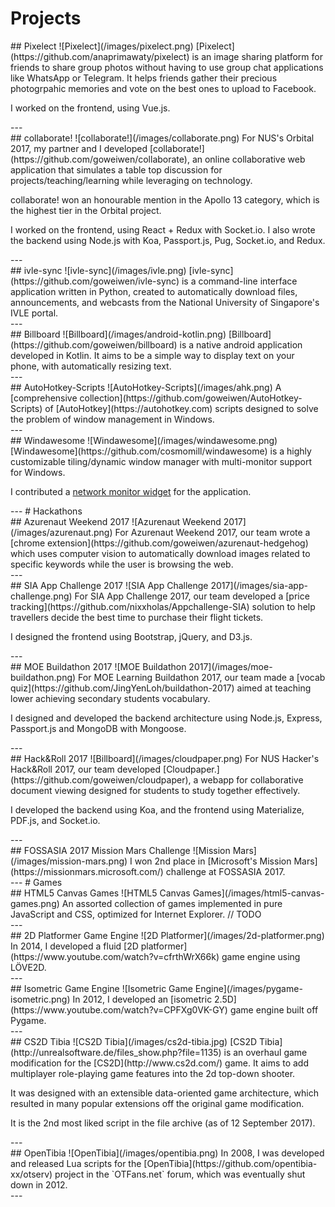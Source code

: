 # Projects

<div>
## Pixelect
![Pixelect](/images/pixelect.png)
[Pixelect](https://github.com/anaprimawaty/pixelect) is an image sharing platform for friends to share group photos without having to use group chat applications like WhatsApp or Telegram. It helps friends gather their precious photogrpahic memories and vote on the best ones to upload to Facebook.

I worked on the frontend, using Vue.js.
</div>
---
<div>
## collaborate!
![collaborate!](/images/collaborate.png)
For NUS's Orbital 2017, my partner and I developed [collaborate!](https://github.com/goweiwen/collaborate), an online collaborative web application that simulates a table top discussion for projects/teaching/learning while leveraging on technology.

collaborate! won an honourable mention in the Apollo 13 category, which is the highest tier in the Orbital project.

I worked on the frontend, using React + Redux with Socket.io. I also wrote the backend using Node.js with Koa, Passport.js, Pug, Socket.io, and Redux.
</div>
---
<div>
## ivle-sync
![ivle-sync](/images/ivle.png)
[ivle-sync](https://github.com/goweiwen/ivle-sync) is a command-line interface application written in Python, created to automatically download files, announcements, and webcasts from the National University of Singapore's IVLE portal.
</div>
---
<div>
## Billboard
![Billboard](/images/android-kotlin.png)
[Billboard](https://github.com/goweiwen/billboard) is a native android application developed in Kotlin. It aims to be a simple way to display text on your phone, with automatically resizing text.
</div>
---
<div>
## AutoHotkey-Scripts
![AutoHotkey-Scripts](/images/ahk.png)
A [comprehensive collection](https://github.com/goweiwen/AutoHotkey-Scripts) of [AutoHotkey](https://autohotkey.com) scripts designed to solve the problem of window management in Windows.
</div>
---
<div>
## Windawesome
![Windawesome](/images/windawesome.png)
[Windawesome](https://github.com/cosmomill/windawesome) is a highly customizable tiling/dynamic window manager with multi-monitor support for Windows.

I contributed a [network monitor widget](https://github.com/cosmomill/windawesome/blob/master/CONTRIBUTORS.txt) for the application.
</div>
---
# Hackathons

<div>
## Azurenaut Weekend 2017
![Azurenaut Weekend 2017](/images/azurenaut.png)
For Azurenaut Weekend 2017, our team wrote a [chrome extension](https://github.com/goweiwen/azurenaut-hedgehog) which uses computer vision to automatically download images related to specific keywords while the user is browsing the web.
</div>
---
<div>
## SIA App Challenge 2017
![SIA App Challenge 2017](/images/sia-app-challenge.png)
For SIA App Challenge 2017, our team developed a [price tracking](https://github.com/nixxholas/Appchallenge-SIA) solution to help travellers decide the best time to purchase their flight tickets.

I designed the frontend using Bootstrap, jQuery, and D3.js.
</div>
---
<div>
## MOE Buildathon 2017
![MOE Buildathon 2017](/images/moe-buildathon.png)
For MOE Learning Buildathon 2017, our team made a [vocab quiz](https://github.com/JingYenLoh/buildathon-2017) aimed at teaching lower achieving secondary students vocabulary.

I designed and developed the backend architecture using Node.js, Express, Passport.js and MongoDB with Mongoose.
</div>
---
<div>
## Hack&Roll 2017
![Billboard](/images/cloudpaper.png)
For NUS Hacker's Hack&Roll 2017, our team developed [Cloudpaper.](https://github.com/goweiwen/cloudpaper), a webapp for collaborative document viewing designed for students to study together effectively.

I developed the backend using Koa, and the frontend using Materialize, PDF.js, and Socket.io.
</div>
---
<div>
## FOSSASIA 2017 Mission Mars Challenge
![Mission Mars](/images/mission-mars.png)
I won 2nd place in [Microsoft's Mission Mars](https://missionmars.microsoft.com/) challenge at FOSSASIA 2017.
</div>
---
# Games

<div>
## HTML5 Canvas Games
![HTML5 Canvas Games](/images/html5-canvas-games.png)
An assorted collection of games implemented in pure JavaScript and CSS, optimized for Internet Explorer.
// TODO
</div>
---
<div>
## 2D Platformer Game Engine
![2D Platformer](/images/2d-platformer.png)
In 2014, I developed a fluid [2D platformer](https://www.youtube.com/watch?v=cfrthWrX66k) game engine using LÖVE2D.
</div>
---
<div>
## Isometric Game Engine
![Isometric Game Engine](/images/pygame-isometric.png)
In 2012, I developed an [isometric 2.5D](https://www.youtube.com/watch?v=CPFXg0VK-GY) game engine built off Pygame.
</div>
---
<div>
## CS2D Tibia
![CS2D Tibia](/images/cs2d-tibia.jpg)
[CS2D Tibia](http://unrealsoftware.de/files_show.php?file=1135) is an overhaul game modification for the [CS2D](http://www.cs2d.com/) game. It aims to add multiplayer role-playing game features into the 2d top-down shooter.

It was designed with an extensible data-oriented game architecture, which resulted in many popular extensions off the original game modification.

It is the 2nd most liked script in the file archive (as of 12 September 2017).
</div>
---
<div>
## OpenTibia
![OpenTibia](/images/opentibia.png)
In 2008, I was developed and released Lua scripts for the [OpenTibia](https://github.com/opentibia-xx/otserv) project in the `OTFans.net` forum, which was eventually shut down in 2012.
</div>
---
